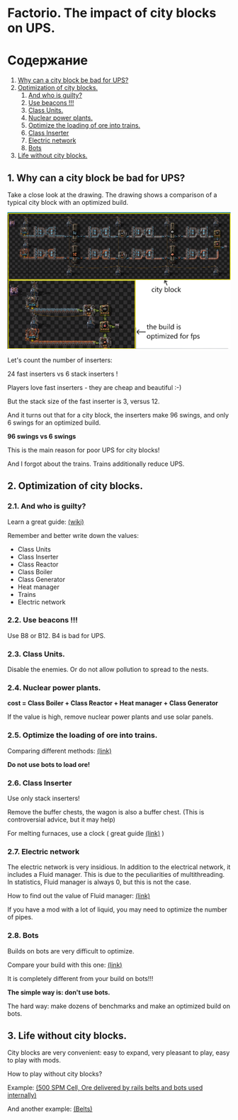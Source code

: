 # Factorio. The impact of city blocks on UPS.

# Содержание
1. [Why can a city block be bad for UPS?](#1-why-can-a-city-block-be-bad-for-ups)
2. [Optimization of city blocks.](#2-optimization-of-city-blocks)
    1. [And who is guilty?](#21-and-who-is-guilty)
    2. [Use beacons !!!](#22-use-beacons)
    3. [Class Units.](#23-class-units)
    4. [Nuclear power plants.](#24-nuclear-power-plants)
    5. [Optimize the loading of ore into trains.](#25-optimize-the-loading-of-ore-into-trains)
    6. [Class Inserter](#26-class-inserter)
    7. [Electric network](#27-electric-network)
    8.  [Bots](#28-bots)
3. [Life without city blocks.](#3-life-without-city-blocks)

## 1. Why can a city block be bad for UPS?

Take a close look at the drawing. The drawing shows a comparison of a typical city block with an optimized build.

![Figure 1](img/pic1.png)

Let's count the number of inserters:

24 fast inserters vs 6 stack inserters !

Players love fast inserters - they are cheap and beautiful :-)

But the stack size of the fast inserter is 3, versus 12.

And it turns out that for a city block, the inserters make 96 swings, and only 6 swings for an optimized build.

**96 swings vs 6 swings**

This is the main reason for poor UPS for city blocks!

And I forgot about the trains. Trains additionally reduce UPS.

## 2. Optimization of city blocks.

### 2.1. And who is guilty?

Learn a great guide: [(wiki)](https://wiki.factorio.com/Tutorial:Diagnosing_performance_issues)

Remember and better write down the values:

* Class Units
* Class Inserter
* Class Reactor
* Class Boiler
* Class Generator
* Heat manager
* Trains
* Electric network

### 2.2. Use beacons !!!

Use B8 or B12. B4 is bad for UPS.

### 2.3. Class Units.

Disable the enemies. Or do not allow pollution to spread to the nests.

### 2.4. Nuclear power plants.

**cost = Class Boiler + Class Reactor + Heat manager + Class Generator**

If the value is high, remove nuclear power plants and use solar panels.

### 2.5. Optimize the loading of ore into trains.

Comparing different methods: [(link)](https://github.com/flameSla/Factorio-Loading-ore-into-the-train)

**Do not use bots to load ore!**

### 2.6. Class Inserter

Use only stack inserters!

Remove the buffer chests, the wagon is also a buffer chest. (This is controversial advice, but it may help)

For melting furnaces, use a clock ( great guide [(link)](https://www.reddit.com/r/technicalfactorio/comments/ju2ngg/inserter_clocking_tutorial/) )

### 2.7. Electric network

The electric network is very insidious. In addition to the electrical network, it includes a Fluid manager. This is due to the peculiarities of multithreading. In statistics, Fluid manager is always 0, but this is not the case. 

How to find out the value of Fluid manager: [(link)](https://www.reddit.com/r/technicalfactorio/comments/mead38/how_to_turn_off_multithreading_to_get_more_useful/)

If you have a mod with a lot of liquid, you may need to optimize the number of pipes.

### 2.8. Bots

Builds on bots are very difficult to optimize.

Compare your build with this one: [(link)](https://www.reddit.com/r/technicalfactorio/comments/f3nje7/10k_spm_bot_base/ )

It is completely different from your build on bots!!!

**The simple way is: don't use bots.**

The hard way: make dozens of benchmarks and make an optimized build on bots.

## 3. Life without city blocks.

City blocks are very convenient: easy to expand, very pleasant to play, easy to play with mods.

How to play without city blocks?


Example: [(500 SPM Cell, Ore delivered by rails belts and bots used internally)](https://www.reddit.com/r/technicalfactorio/comments/koi1re/500_spm_cell_ore_delivered_by_rails_belts_and/)

And another example: [(Belts)](https://www.reddit.com/r/factorio/comments/oqzmer/so_i_built_another_monolithic_megabase_this_time/)







